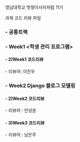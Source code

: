 <!Doctype>
<html>
<head>
</head>

<body>
<p> 영남대학교 멋쟁이사자처럼 11기 </p>
<p> 과제 코드 리뷰 파일</p>
<h3> - 공통트랙 <HTML/CSS 실습> </h3>
<h3> - Week1 <학생 관리 프로그램> </h3> 
  <h4> - 2)Week1 코드리뷰</h4>
  - 리뷰어: 이진우

  <h3> - Week2 Django 블로그 모델링 </h3>
  <h4> - 2)Week2 코드리뷰 </h4>
  - 리뷰어 : 안성윤


  <h4> -  3)Week3 코드리뷰</h4>
  - 리뷰어 : 남은주

</body>

</html>